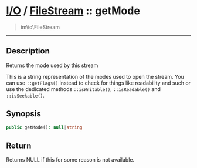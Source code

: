 # [I/O](io.md) / [FileStream](io-FileStream.md) :: getMode
 > im\io\FileStream
____

## Description
Returns the mode used by this stream

This is a string representation of the modes
used to open the stream. You can use `::getFlags()`
instead to check for things like readability and such or use the
dedicated methods `::isWritable()`, `::isReadable()` and `::isSeekable()`.

## Synopsis
```php
public getMode(): null|string
```

## Return
Returns NULL if this for some reason is not available.
